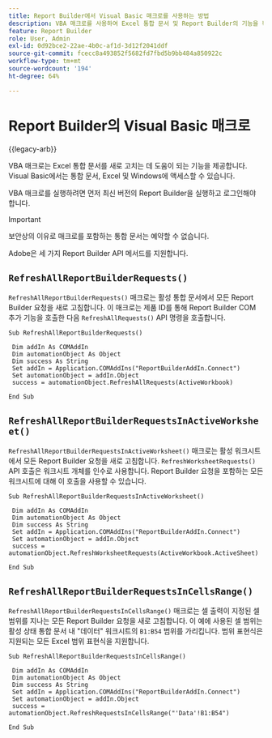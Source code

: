 ```yaml
---
title: Report Builder에서 Visual Basic 매크로를 사용하는 방법
description: VBA 매크로를 사용하여 Excel 통합 문서 및 Report Builder의 기능을 확장하는 방법을 알아봅니다.
feature: Report Builder
role: User, Admin
exl-id: 0d92bce2-22ae-4b0c-af1d-3d12f2041ddf
source-git-commit: fcecc8a493852f5682fd7fbd5b9bb484a850922c
workflow-type: tm+mt
source-wordcount: '194'
ht-degree: 64%

---
```


# Report Builder의 Visual Basic 매크로

{{legacy-arb}}

VBA 매크로는 Excel 통합 문서를 새로 고치는 데 도움이 되는 기능을 제공합니다. Visual Basic에서는 통합 문서, Excel 및 Windows에 액세스할 수 있습니다.

VBA 매크로를 실행하려면 먼저 최신 버전의 Report Builder을 실행하고 로그인해야 합니다.

>[!IMPORTANT]
>
>보안상의 이유로 매크로를 포함하는 통합 문서는 예약할 수 없습니다.

Adobe은 세 가지 Report Builder API 메서드를 지원합니다.

## `RefreshAllReportBuilderRequests()`

`RefreshAllReportBuilderRequests()` 매크로는 활성 통합 문서에서 모든 Report Builder 요청을 새로 고침합니다. 이 매크로는 제품 ID를 통해 Report Builder COM 추가 기능을 호출한 다음 `RefreshAllRequests()` API 명령을 호출합니다.

```vba
Sub RefreshAllReportBuilderRequests()
 
 Dim addIn As COMAddIn
 Dim automationObject As Object
 Dim success As String
 Set addIn = Application.COMAddIns("ReportBuilderAddIn.Connect")
 Set automationObject = addIn.Object
 success = automationObject.RefreshAllRequests(ActiveWorkbook)
 
End Sub
```

## `RefreshAllReportBuilderRequestsInActiveWorksheet()`

`RefreshAllReportBuilderRequestsInActiveWorksheet()` 매크로는 활성 워크시트에서 모든 Report Builder 요청을 새로 고침합니다. `RefreshWorksheetRequests()` API 호출은 워크시트 개체를 인수로 사용합니다. Report Builder 요청을 포함하는 모든 워크시트에 대해 이 호출을 사용할 수 있습니다.

```vba
Sub RefreshAllReportBuilderRequestsInActiveWorksheet()
 
 Dim addIn As COMAddIn
 Dim automationObject As Object
 Dim success As String
 Set addIn = Application.COMAddIns("ReportBuilderAddIn.Connect")
 Set automationObject = addIn.Object
 success = automationObject.RefreshWorksheetRequests(ActiveWorkbook.ActiveSheet)
 
End Sub
```

## `RefreshAllReportBuilderRequestsInCellsRange()`

`RefreshAllReportBuilderRequestsInCellsRange()` 매크로는 셀 출력이 지정된 셀 범위를 지나는 모든 Report Builder 요청을 새로 고침합니다. 이 예에 사용된 셀 범위는 활성 상태 통합 문서 내 &quot;데이터&quot; 워크시트의 `B1:B54` 범위를 가리킵니다. 범위 표현식은 지원되는 모든 Excel 범위 표현식을 지원합니다.

```vba
Sub RefreshAllReportBuilderRequestsInCellsRange()
 
 Dim addIn As COMAddIn
 Dim automationObject As Object
 Dim success As String
 Set addIn = Application.COMAddIns("ReportBuilderAddIn.Connect")
 Set automationObject = addIn.Object
 success = automationObject.RefreshRequestsInCellsRange("'Data'!B1:B54")
  
End Sub
```
